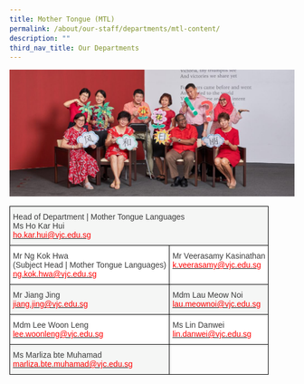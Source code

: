```yaml
---
title: Mother Tongue (MTL)
permalink: /about/our-staff/departments/mtl-content/
description: ""
third_nav_title: Our Departments
---
```

![](/images/d-mtl-1024x455.jpg)
<style type="text/css">
.tg  {border-collapse:collapse;border-spacing:0;}
.tg td{border-color:black;border-style:solid;border-width:1px;font-family:Arial, sans-serif;font-size:14px;
  overflow:hidden;padding:10px 5px;word-break:normal;}
.tg th{border-color:black;border-style:solid;border-width:1px;font-family:Arial, sans-serif;font-size:14px;
  font-weight:normal;overflow:hidden;padding:10px 5px;word-break:normal;}
.tg .tg-dox4{background-color:#FFF;color:#3A3A3A;text-align:left;vertical-align:top}
.tg .tg-2k4o{background-color:#F5F6F5;color:#3A3A3A;text-align:left;vertical-align:top}
.tg .tg-0lax{text-align:left;vertical-align:top}
</style>
<table class="tg">
<thead>
  <tr>
    <th class="tg-2k4o" colspan="2"><span style="font-weight:inherit;font-style:inherit;color:#3A3A3A">Head of Department | Mother Tongue Languages</span><br><span style="font-weight:inherit;font-style:inherit">Ms Ho Kar Hui</span><br><a href="mailto:ho.kar.hui@vjc.edu.sg"><span style="font-weight:inherit;font-style:inherit;text-decoration:none;color:#FF0202;background-color:transparent">ho.kar.hui@vjc.edu.sg</span></a></th>
  </tr>
</thead>
<tbody>
  <tr>
    <td class="tg-dox4"><span style="font-weight:inherit;font-style:inherit">Mr Ng Kok Hwa</span><br><span style="font-weight:inherit;font-style:inherit">(Subject Head | Mother Tongue Languages)</span><br><a href="mailto:ng.kok.hwa@vjc.edu.sg"><span style="font-weight:inherit;font-style:inherit;text-decoration:none;color:#FF0202;background-color:transparent">ng.kok.hwa@vjc.edu.sg</span></a></td>
    <td class="tg-dox4"><span style="font-weight:inherit;font-style:inherit">Mr Veerasamy Kasinathan</span><br><a href="mailto:k.veerasamy@vjc.edu.sg"><span style="font-weight:inherit;font-style:inherit;text-decoration:none;color:#FF0202;background-color:transparent">k.veerasamy@vjc.edu.sg</span></a></td>
  </tr>
  <tr>
    <td class="tg-2k4o"><span style="font-weight:inherit;font-style:inherit">Mr Jiang Jing</span><br><a href="mailto:jiang.jing@vjc.edu.sg"><span style="font-weight:inherit;font-style:inherit;text-decoration:none;color:#FF0202;background-color:transparent">jiang.jing@vjc.edu.sg</span></a></td>
    <td class="tg-2k4o"><span style="font-weight:inherit;font-style:inherit">Mdm Lau Meow Noi</span><br><a href="mailto:lau.meownoi@vjc.edu.sg"><span style="font-weight:inherit;font-style:inherit;text-decoration:none;color:#FF0202;background-color:transparent">lau.meownoi@vjc.edu.sg</span></a></td>
  </tr>
  <tr>
    <td class="tg-dox4"><span style="font-weight:inherit;font-style:inherit">Mdm Lee Woon Leng</span><br><a href="mailto:lee.woonleng@vjc.edu.sg"><span style="font-weight:inherit;font-style:inherit;text-decoration:none;color:#FF0202;background-color:transparent">lee.woonleng@vjc.edu.sg</span></a></td>
    <td class="tg-dox4"><span style="font-weight:inherit;font-style:inherit">Ms Lin Danwei</span><br><a href="mailto:lin.danwei@vjc.edu.sg"><span style="font-weight:inherit;font-style:inherit;text-decoration:none;color:#FF0202;background-color:transparent">lin.danwei@vjc.edu.sg</span></a></td>
  </tr>
  <tr>
    <td class="tg-2k4o"><span style="font-weight:inherit;font-style:inherit">Ms Marliza bte Muhamad</span><br><a href="mailto:marliza.bte.muhamad@vjc.edu.sg"><span style="font-weight:inherit;font-style:inherit;text-decoration:none;color:#FF0202;background-color:transparent">marliza.bte.muhamad@vjc.edu.sg</span></a></td>
    <td class="tg-0lax"></td>
  </tr>
</tbody>
</table>